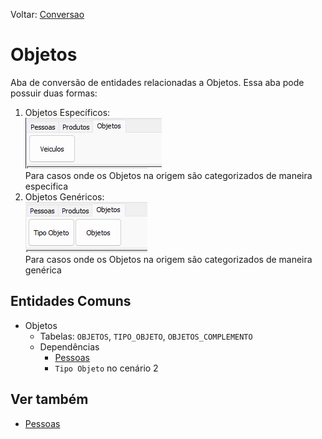 Voltar: [Conversao](Conversao.md)
# Objetos  
Aba de conversão de entidades relacionadas a Objetos. Essa aba pode possuir duas formas:  
1) Objetos Específicos:  
![Objetos1.png](./Imagens/Objetos1.png)  
Para casos onde os Objetos na origem são categorizados de maneira especifica  
2) Objetos Genéricos:  
   ![Objetos2.png](./Imagens/Objetos2.png)  
Para casos onde os Objetos na origem são categorizados de maneira genérica  

## Entidades Comuns  
- Objetos  
    - Tabelas: `OBJETOS`, `TIPO_OBJETO`, `OBJETOS_COMPLEMENTO`  
    - Dependências  
        - [Pessoas](./Pessoas.md)  
        - `Tipo Objeto` no cenário 2  

## Ver também  
- [Pessoas](./Pessoas.md)